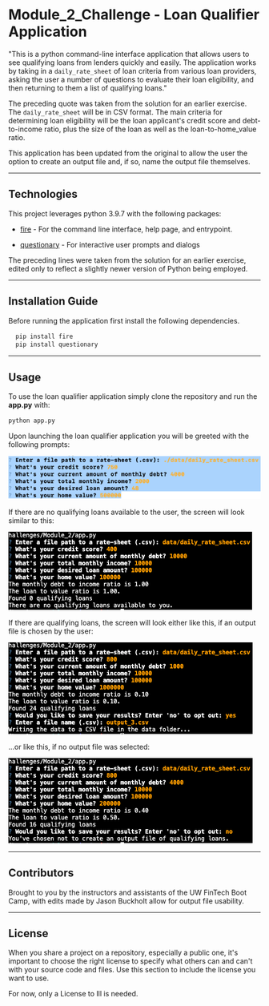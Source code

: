# Module_2_Challenge - Loan Qualifier Application

"This is a python command-line interface application that allows users to see qualifying loans from lenders quickly and easily. The application works by taking in a `daily_rate_sheet` of loan criteria from various loan providers, asking the user a number of questions to evaluate their loan eligibility, and then returning to them a list of qualifying loans." 

The preceding quote was taken from the solution for an earlier exercise.  The `daily_rate_sheet` will be in CSV format.  The main criteria for determining loan eligibility will be the loan applicant's credit score and debt-to-income ratio, plus the size of the loan as well as the loan-to-home_value ratio.

This application has been updated from the original to allow the user the option to create an output file and, if so, name the output file themselves.

---

## Technologies

This project leverages python 3.9.7 with the following packages:

* [fire](https://github.com/google/python-fire) - For the command line interface, help page, and entrypoint.

* [questionary](https://github.com/tmbo/questionary) - For interactive user prompts and dialogs

The preceding lines were taken from the solution for an earlier exercise, edited only to reflect a slightly newer version of Python being employed.

---

## Installation Guide

Before running the application first install the following dependencies.

```python
  pip install fire
  pip install questionary
```

---

## Usage

To use the loan qualifier application simply clone the repository and run the **app.py** with:

```python
python app.py
```

Upon launching the loan qualifier application you will be greeted with the following prompts:

![Loan Qualifier Prompts](images/app_user_input_screenshot.png)

If there are no qualifying loans available to the user, the screen will look similar to this:

![Loan Qualifier Prompts](images/app_user_input_screenshot_3.png)

If there are qualifying loans, the screen will look either like this, if an output file is chosen by the user:

![Loan Qualifier Prompts](images/app_user_input_screenshot_2.png)

...or like this, if no output file was selected:

![Loan Qualifier Prompts](images/app_user_input_screenshot_4.png)

---

## Contributors

Brought to you by the instructors and assistants of the UW FinTech Boot Camp, with edits made by Jason Buckholt allow for output file usability.

---

## License

When you share a project on a repository, especially a public one, it's important to choose the right license to specify what others can and can't with your source code and files. Use this section to include the license you want to use.

For now, only a License to Ill is needed.
